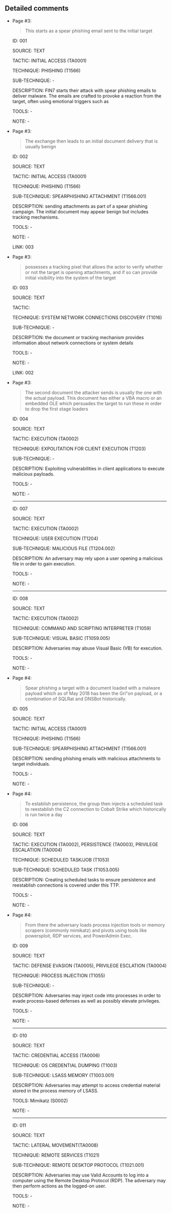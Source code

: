## Detailed comments

 * Page #3:
   > This starts as a spear phishing email sent to the initial target

   ID: 001

   SOURCE: TEXT

   TACTIC: INITIAL ACCESS (TA0001)

   TECHNIQUE: PHISHING (T1566)

   SUB-TECHNIQUE: -

   DESCRIPTION:  FIN7 starts their attack with spear phishing emails to deliver malware. The emails are crafted to provoke a reaction from the target, often using emotional triggers such as 

   TOOLS: -

   NOTE: -

 * Page #3:
   > The exchange then leads to an initial document delivery that is usually benign

   ID: 002

   SOURCE: TEXT

   TACTIC: INITIAL ACCESS (TA0001)

   TECHNIQUE: PHISHING (T1566)

   SUB-TECHNIQUE: SPEARPHISHING ATTACHMENT (T1566.001)

   DESCRIPTION: sending attachments as part of a spear phishing campaign. The initial document may appear benign but includes tracking mechanisms.

   TOOLS: -

   NOTE: -

   LINK: 003

 * Page #3:
   > possesses a tracking pixel that allows the actor to verify whether or not the target is opening attachments, and if so can provide initial visibility into the system of the target

   ID: 003

   SOURCE: TEXT

   TACTIC:

   TECHNIQUE: SYSTEM NETWORK CONNECTIONS DISCOVERY (T1016)

   SUB-TECHNIQUE: -

   DESCRIPTION: the document or tracking mechanism provides information about network connections or system details

   TOOLS: -

   NOTE: -

   LINK: 002

 * Page #3:
   > The second document the attacker sends is usually the one with the actual payload. This document has either a VBA macro or an embedded OLE which persuades the target to run these in order to drop the first stage loaders

   ID: 004

   SOURCE: TEXT

   TACTIC: EXECUTION (TA0002)

   TECHNIQUE: EXPOLITATION FOR CLIENT EXECUTION (T1203)

   SUB-TECHNIQUE: -

   DESCRIPTION: Exploiting vulnerabilities in client applications to execute malicious payloads. 

   TOOLS: -

   NOTE: -

   ---

   ID: 007

   SOURCE: TEXT

   TACTIC: EXECUTION (TA0002)

   TECHNIQUE: USER EXECUTION (T1204)

   SUB-TECHNIQUE: MALICIOUS FILE (T1204.002)

   DESCRIPTION: An adversary may rely upon a user opening a malicious file in order to gain execution.

   TOOLS: -

   NOTE: -

   ---

   ID: 008

   SOURCE: TEXT

   TACTIC: EXECUTION (TA0002)

   TECHNIQUE: COMMAND AND SCRIPTING INTERPRETER (T1059)

   SUB-TECHNIQUE: VISUAL BASIC (T1059.005)

   DESCRIPTION: Adversaries may abuse Visual Basic (VB) for execution.

   TOOLS: -

   NOTE: -

 * Page #4:
   > Spear phishing a target with a document loaded with a malware payload which as of May 2018 has been the Gri"on payload, or a combination of SQLRat and DNSBot historically.

   ID: 005

   SOURCE: TEXT

   TACTIC: INITIAL ACCESS (TA0001)

   TECHNIQUE: PHISHING (T1566)

   SUB-TECHNIQUE: SPEARPHISHING ATTACHMENT (T1566.001)

   DESCRIPTION: sending phishing emails with malicious attachments to target individuals.

   TOOLS: -

   NOTE: -

 * Page #4:
   > To establish persistence, the group then injects a scheduled task to reestablish the C2 connection to Cobalt Strike which historically is run twice a day

   ID: 006

   SOURCE: TEXT

   TACTIC: EXECUTION (TA0002), PERSISTENCE (TA0003), PRIVILEGE ESCALATION (TA0004)

   TECHNIQUE: SCHEDULED TASK/JOB (T1053)

   SUB-TECHNIQUE: SCHEDULED TASK (T1053.005)

   DESCRIPTION: Creating scheduled tasks to ensure persistence and reestablish connections is covered under this TTP.

   TOOLS: -

   NOTE: -

 * Page #4:
   > From there the adversary loads process injection tools or memory scrapers (commonly mimikatz) and pivots using tools like powersploit, RDP services, and PowerAdmin Exec.

   ID: 009

   SOURCE: TEXT

   TACTIC: DEFENSE EVASION (TA0005), PRIVILEGE ESCLATION (TA0004)

   TECHNIQUE: PROCESS INJECTION (T1055)

   SUB-TECHNIQUE: -

   DESCRIPTION: Adversaries may inject code into processes in order to evade process-based defenses as well as possibly elevate privileges.

   TOOLS: -

   NOTE: -

   ---

   ID: 010

   SOURCE: TEXT

   TACTIC: CREDENTIAL ACCESS (TA0006)

   TECHNIQUE: OS CREDENTIAL DUMPING (T1003)

   SUB-TECHNIQUE: LSASS MEMORY (T1003.001)

   DESCRIPTION: Adversaries may attempt to access credential material stored in the process memory of LSASS.

   TOOLS: Mimikatz (S0002)

   NOTE: -

   ---

   ID: 011

   SOURCE: TEXT

   TACTIC: LATERAL MOVEMENT(TA0008)

   TECHNIQUE: REMOTE SERVICES (T1021)

   SUB-TECHNIQUE: REMOTE DESKTOP PROTOCOL (T1021.001)

   DESCRIPTION: Adversaries may use Valid Accounts to log into a computer using the Remote Desktop Protocol (RDP). The adversary may then perform actions as the logged-on user.

   TOOLS: -

   NOTE: -

